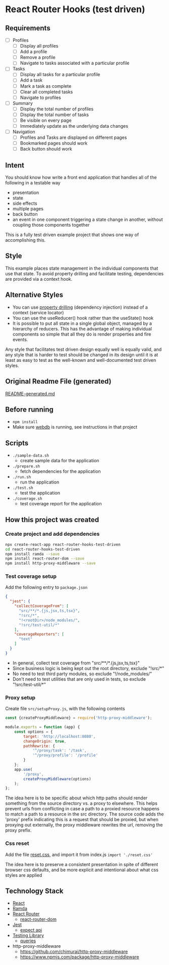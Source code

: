 # React Router Hooks (test driven)

## Requirements
- [ ] Profiles
    - [ ] Display all profiles
    - [ ] Add a profile
    - [ ] Remove a profile
    - [ ] Navigate to tasks associated with a particular profile
- [ ] Tasks
    - [ ] Display all tasks for a particular profile
    - [ ] Add a task
    - [ ] Mark a task as complete
    - [ ] Clear all completed tasks
    - [ ] Navigate to profiles
- [ ] Summary
    - [ ] Display the total number of profiles
    - [ ] Display the total number of tasks
    - [ ] Be visible on every page
    - [ ] Immediately update as the underlying data changes
- [ ] Navigation
    - [ ] Profiles and Tasks are displayed on different pages
    - [ ] Bookmarked pages should work
    - [ ] Back button should work

## Intent
You should know how write a front end application that handles all of the following in a testable way
- presentation
- state
- side effects
- multiple pages
- back button
- an event in one component triggering a state change in another, without coupling those components together

This is a fully test driven example project that shows one way of accomplishing this.

## Style
This example places state management in the individual components that use that state.
To avoid property drilling and facilitate testing, dependencies are provided via a context hook.

## Alternative Styles
- You can use [property drilling](https://gitlab.cj.dev/training/react-router-hooks-test-driven/tree/property-drilling) (dependency injection) instead of a context (service locator)
- You can use the useReducer() hook rather than the useState() hook
- It is possible to put all state in a single global object, managed by a hierarchy of reducers.
  This has the advantage of making individual components so simple that all they do is render properties and fire events.

Any style that facilitates test driven design equally well is equally valid,
and any style that is harder to test should be changed in its design until it is at least as easy to test as the well-known and well-documented test driven styles.

## Original Readme File (generated)
[README-generated.md](README-originally-generated.md)

## Before running
- `npm install`
- Make sure [webdb](https://gitlab.cj.dev/training/webdb) is running, see instructions in that project

## Scripts
- `./sample-data.sh`
    - create sample data for the application
- `./prepare.sh`
    - fetch dependencies for the application
- `./run.sh`
    - run the application
- `./test.sh`
    - test the application
- `./coverage.sh`
    - test coverage report for the application
    
## How this project was created

### Create project and add dependencies
```bash
npx create-react-app react-router-hooks-test-driven
cd react-router-hooks-test-driven
npm install ramda --save
npm install react-router-dom --save
npm install http-proxy-middleware --save
```

### Test coverage setup
Add the following entry to `package.json`

```json
{
  "jest": {
    "collectCoverageFrom": [
      "src/**/*.{js,jsx,ts,tsx}",
      "!src/*",
      "!<rootDir>/node_modules/",
      "!src/test-util/*"
    ],
    "coverageReporters": [
      "text"
    ]
  }
}
```

- In general, collect test coverage from "src/**/*.{js,jsx,ts,tsx}"
- Since business logic is being kept out the root directory, exclude "!src/*"
- No need to test third party modules, so exclude "!<rootDir>/node_modules/"
- Don't need to test utilities that are only used in tests, so exclude "!src/test-util/*" 

### Proxy setup
Create file `src/setupProxy.js`, with the following contents

```javascript
const {createProxyMiddleware} = require('http-proxy-middleware');

module.exports = function (app) {
    const options = {
        target: 'http://localhost:8080',
        changeOrigin: true,
        pathRewrite: {
            '^/proxy/task': '/task',
            '^/proxy/profile': '/profile'
        }
    };
    app.use(
        '/proxy',
        createProxyMiddleware(options)
    );
};
```

The idea here is to be specific about which http paths should render something from the source directory vs. a proxy to elsewhere.
This helps prevent urls from conflicting in case a path to a proxied resource happens to match a path to a resource in the src directory.
The source code adds the 'proxy' prefix indicating this is a request that should be proxied,
but when proxying out externally, the proxy middleware rewrites the url, removing the proxy prefix.

### Css reset
Add the file [reset.css](http://meyerweb.com/eric/tools/css/reset/),
and import it from index.js `import './reset.css'`

The idea here is to preserve a consistent presentation in spite of different browser css defaults,
and be more explicit and intentional about what css styles are applied

## Technology Stack
- [React](https://reactjs.org/)
- [Ramda](https://ramdajs.com/)
- [React Router](https://reactrouter.com/)
    - [react-router-dom](https://www.npmjs.com/package/react-router-dom)
- [Jest](https://jestjs.io/)
    - [expect api](https://jestjs.io/docs/en/expect)
- [Testing Library](https://testing-library.com)
    - [queries](https://testing-library.com/docs/dom-testing-library/api-queries)
- http-proxy-middleware
    - https://github.com/chimurai/http-proxy-middleware
    - https://www.npmjs.com/package/http-proxy-middleware
